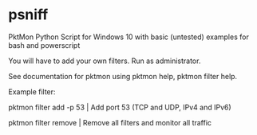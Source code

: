 # psniff
PktMon Python Script for Windows 10
with basic (untested) examples for bash and powerscript

You will have to add your own filters. Run as administrator.

See documentation for pktmon using pktmon help, pktmon filter help.

Example filter:

pktmon filter add -p 53 | Add port 53 (TCP and UDP, IPv4 and IPv6)

pktmon filter remove | Remove all filters and monitor all traffic
